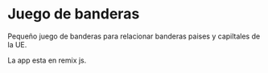 # Juego de banderas

Pequeño juego de banderas para relacionar banderas paises y capiltales de la UE.

La app esta en remix js.

